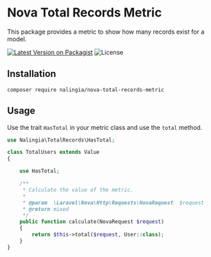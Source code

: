 # Nova Total Records Metric
This package provides a metric to show how many records exist for a model.

[![Latest Version on Packagist](https://img.shields.io/packagist/v/nalingia/nova-total-records-metric)](https://packagist.org/packages/nalingia/nova-total-records-metric)
![License](https://img.shields.io/github/license/nalingia/nova-total-records-metric)

## Installation

```shell
composer require nalingia/nova-total-records-metric
```

## Usage

Use the trait `HasTotal` in your metric class and use the `total` method.

```php
use Nalingia\TotalRecords\HasTotal;

class TotalUsers extends Value
{

    use HasTotal;

    /**
     * Calculate the value of the metric.
     *
     * @param  \Laravel\Nova\Http\Requests\NovaRequest  $request
     * @return mixed
     */
    public function calculate(NovaRequest $request)
    {
        return $this->total($request, User::class);
    }
}
```